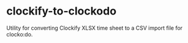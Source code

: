 # clockify-to-clockodo
Utility for converting Clockify XLSX time sheet to a CSV import file for clocko:do.
